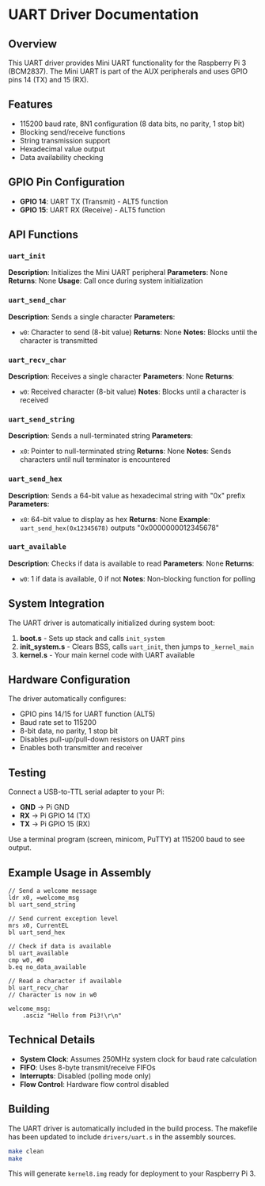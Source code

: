 # UART Driver Documentation

## Overview
This UART driver provides Mini UART functionality for the Raspberry Pi 3 (BCM2837). The Mini UART is part of the AUX peripherals and uses GPIO pins 14 (TX) and 15 (RX).

## Features
- 115200 baud rate, 8N1 configuration (8 data bits, no parity, 1 stop bit)
- Blocking send/receive functions
- String transmission support
- Hexadecimal value output
- Data availability checking

## GPIO Pin Configuration
- **GPIO 14**: UART TX (Transmit) - ALT5 function
- **GPIO 15**: UART RX (Receive) - ALT5 function

## API Functions

### `uart_init`
**Description**: Initializes the Mini UART peripheral
**Parameters**: None
**Returns**: None
**Usage**: Call once during system initialization

### `uart_send_char`
**Description**: Sends a single character
**Parameters**: 
- `w0`: Character to send (8-bit value)
**Returns**: None
**Notes**: Blocks until the character is transmitted

### `uart_recv_char`
**Description**: Receives a single character
**Parameters**: None
**Returns**: 
- `w0`: Received character (8-bit value)
**Notes**: Blocks until a character is received

### `uart_send_string`
**Description**: Sends a null-terminated string
**Parameters**: 
- `x0`: Pointer to null-terminated string
**Returns**: None
**Notes**: Sends characters until null terminator is encountered

### `uart_send_hex`
**Description**: Sends a 64-bit value as hexadecimal string with "0x" prefix
**Parameters**: 
- `x0`: 64-bit value to display as hex
**Returns**: None
**Example**: `uart_send_hex(0x12345678)` outputs "0x0000000012345678"

### `uart_available`
**Description**: Checks if data is available to read
**Parameters**: None
**Returns**: 
- `w0`: 1 if data is available, 0 if not
**Notes**: Non-blocking function for polling

## System Integration

The UART driver is automatically initialized during system boot:

1. **boot.s** - Sets up stack and calls `init_system`
2. **init_system.s** - Clears BSS, calls `uart_init`, then jumps to `_kernel_main`
3. **kernel.s** - Your main kernel code with UART available

## Hardware Configuration

The driver automatically configures:
- GPIO pins 14/15 for UART function (ALT5)
- Baud rate set to 115200
- 8-bit data, no parity, 1 stop bit
- Disables pull-up/pull-down resistors on UART pins
- Enables both transmitter and receiver

## Testing

Connect a USB-to-TTL serial adapter to your Pi:
- **GND** → Pi GND
- **RX** → Pi GPIO 14 (TX)
- **TX** → Pi GPIO 15 (RX)

Use a terminal program (screen, minicom, PuTTY) at 115200 baud to see output.

## Example Usage in Assembly

```assembly
// Send a welcome message
ldr x0, =welcome_msg
bl uart_send_string

// Send current exception level
mrs x0, CurrentEL
bl uart_send_hex

// Check if data is available
bl uart_available
cmp w0, #0
b.eq no_data_available

// Read a character if available
bl uart_recv_char
// Character is now in w0

welcome_msg:
    .asciz "Hello from Pi3!\r\n"
```

## Technical Details

- **System Clock**: Assumes 250MHz system clock for baud rate calculation
- **FIFO**: Uses 8-byte transmit/receive FIFOs
- **Interrupts**: Disabled (polling mode only)
- **Flow Control**: Hardware flow control disabled

## Building

The UART driver is automatically included in the build process. The makefile has been updated to include `drivers/uart.s` in the assembly sources.

```bash
make clean
make
```

This will generate `kernel8.img` ready for deployment to your Raspberry Pi 3.
